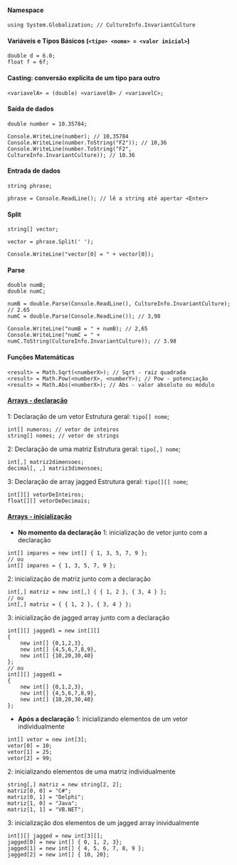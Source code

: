 #### Namespace
```
using System.Globalization; // CultureInfo.InvariantCulture
```

#### Variáveis e Tipos Básicos (`<tipo> <nome> = <valor inicial>`)
```
double d = 6.0;
float f = 6f;
```

#### Casting: conversão explícita de um tipo para outro
```
<variavelA> = (double) <variavelB> / <variavelC>;
```

#### Saída de dados   
```
double number = 10.35784;

Console.WriteLine(number); // 10,35784
Console.WriteLine(number.ToString("F2")); // 10,36
Console.WriteLine(number.ToString("F2", CultureInfo.InvariantCulture)); // 10.36
```

#### Entrada de dados
```
string phrase;

phrase = Console.ReadLine(); // lê a string até apertar <Enter>
```

#### Split
```
string[] vector;

vector = phrase.Split(' ');

Console.WriteLine("vector[0] = " + vector[0]);
```

#### Parse
```
double numB; 
double numC; 

numB = double.Parse(Console.ReadLine(), CultureInfo.InvariantCulture); // 2.65
numC = double.Parse(Console.ReadLine()); // 3,98

Console.WriteLine("numB = " + numB); // 2,65
Console.WriteLine("numC = " + numC.ToString(CultureInfo.InvariantCulture)); // 3.98
```

#### Funções Matemáticas
```
<result> = Math.Sqrt(<numberX>); // Sqrt - raiz quadrada
<result> = Math.Pow(<numberX>, <numberY>); // Pow - potenciação
<result> = Math.Abs(<numberX>); // Abs - valor absoluto ou módulo
```

#### [Arrays - declaração](http://www.linhadecodigo.com.br/artigo/3444/arrays-em-csharp-teoria-e-pratica.aspx)
1: Declaração de um vetor
Estrutura geral: `tipo[] nome`;
```
int[] numeros; // vetor de inteiros
string[] nomes; // vetor de strings
```
2: Declaração de uma matriz
Estrutura geral: `tipo[,] nome`;
```
int[,] matriz2dimensoes;
decimal[, ,] matriz3dimensoes;
```
3: Declaração de array jagged
Estrutura geral: `tipo[][] nome`;
```
int[][] vetorDeInteiros;
float[][] vetorDeDecimais;
```

#### [Arrays - inicialização](http://www.linhadecodigo.com.br/artigo/3444/arrays-em-csharp-teoria-e-pratica.aspx)
- **No momento da declaração**
1: inicialização de vetor junto com a declaração
```
int[] impares = new int[] { 1, 3, 5, 7, 9 };
// ou
int[] impares = { 1, 3, 5, 7, 9 };
```
2: inicialização de matriz junto com a declaração
```
int[,] matriz = new int[,] { { 1, 2 }, { 3, 4 } };
// ou
int[,] matriz = { { 1, 2 }, { 3, 4 } };
```
3: inicialização de jagged array junto com a declaração
```
int[][] jagged1 = new int[][] 
{
    new int[] {0,1,2,3},
    new int[] {4,5,6,7,8,9},
    new int[] {10,20,30,40}
};
// ou
int[][] jagged1 = 
{
    new int[] {0,1,2,3},
    new int[] {4,5,6,7,8,9},
    new int[] {10,20,30,40}
};
```

- **Após a declaração**
1: inicializando elementos de um vetor individualmente
```
int[] vetor = new int[3];
vetor[0] = 10;
vetor[1] = 25;
vetor[2] = 99;
```
2: inicializando elementos de uma matriz individualmente
```
string[,] matriz = new string[2, 2];
matriz[0, 0] = "C#";
matriz[0, 1] = "Delphi";
matriz[1, 0] = "Java";
matriz[1, 1] = "VB.NET";
```
3: inicialização dos elementos de um jagged array inividualmente
```
int[][] jagged = new int[3][];
jagged[0] = new int[] { 0, 1, 2, 3};
jagged[1] = new int[] { 4, 5, 6, 7, 8, 9 };
jagged[2] = new int[] { 10, 20};
```

